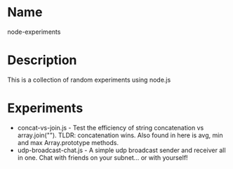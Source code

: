 Name
====

node-experiments

Description
===========

This is a collection of random experiments using node.js

Experiments
===========

* concat-vs-join.js - Test the efficiency of string concatenation vs array.join(""). TLDR: concatenation wins. Also found in here is avg, min and max Array.prototype methods.
* udp-broadcast-chat.js - A simple udp broadcast sender and receiver all in one. Chat with friends on your subnet... or with yourself!
